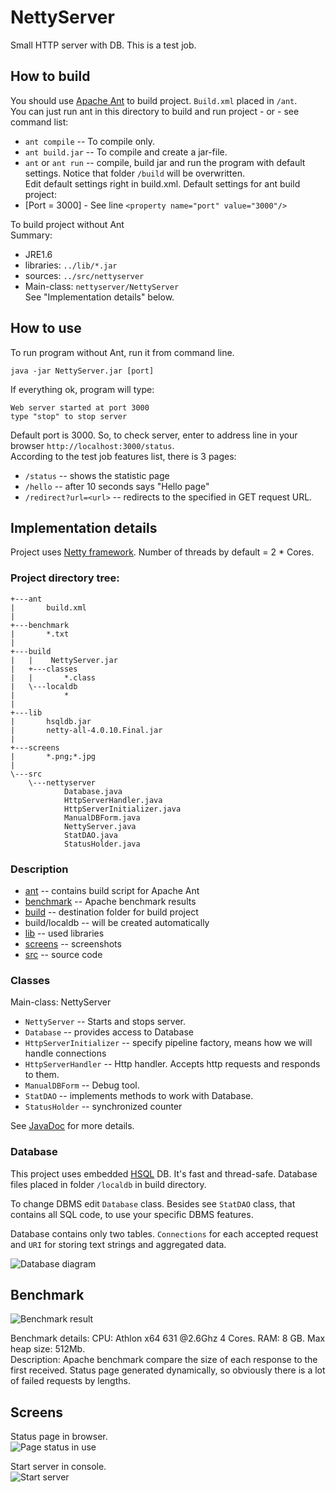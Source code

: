 NettyServer
===========

Small HTTP server with DB. This is a test job.

How to build
------------

You should use [Apache Ant](http://ant.apache.org/) to build project. `Build.xml` placed in `/ant`.   
You can just run ant in this directory to build and run project  - or - see command list:

* `ant compile` -- To compile only.
* `ant build.jar` -- To compile and create a jar-file.
* `ant` or `ant run` -- compile, build jar and run the program with default settings. 
Notice that folder `/build` will be overwritten.   
Edit default settings right in build.xml. Default settings for ant build project:  
* [Port = 3000] - See line `<property name="port" value="3000"/>`


To build project without Ant  
Summary:  
* JRE1.6  
* libraries: `../lib/*.jar`
* sources: `../src/nettyserver`
* Main-class: `nettyserver/NettyServer`  
See "Implementation details" below.

How to use
----------

To run program without Ant, run it from command line.

    java -jar NettyServer.jar [port]

If everything ok, program will type:

    Web server started at port 3000
    type "stop" to stop server

Default port is 3000. So, to check server, enter to address line in your browser `http://localhost:3000/status`.  
According to the test job features list, there is 3 pages:
* `/status` -- shows the statistic page
* `/hello` -- after 10 seconds says "Hello page"
* `/redirect?url=<url>` -- redirects to the specified in GET request URL.

Implementation details 
----------------------
Project uses [Netty framework](http://netty.io/).
Number of threads by default = 2 * Cores.

### Project directory tree:

    +---ant       
    |       build.xml
    |
    +---benchmark
    |       *.txt
    |
    +---build
    |   |    NettyServer.jar
    |   +---classes
    |   |       *.class    
    |   \---localdb
    |           *
    |
    +---lib
    |       hsqldb.jar
    |       netty-all-4.0.10.Final.jar
    |
    +---screens
    |       *.png;*.jpg
    |
    \---src
        \---nettyserver
                Database.java
                HttpServerHandler.java
                HttpServerInitializer.java
                ManualDBForm.java
                NettyServer.java
                StatDAO.java
                StatusHolder.java

### Description

* [ant](https://github.com/bushed/NettyServer/blob/master/ant/) -- contains build script for Apache Ant
* [benchmark](https://github.com/bushed/NettyServer/blob/master/benchmark/) -- Apache benchmark results
* [build](https://github.com/bushed/NettyServer/blob/master/build/) -- destination folder for build project
* build/localdb -- will be created automatically
* [lib](https://github.com/bushed/NettyServer/blob/master/lib/) -- used libraries
* [screens](https://github.com/bushed/NettyServer/blob/master/screens/) -- screenshots 
* [src](https://github.com/bushed/NettyServer/blob/master/src/) -- source code

### Classes

Main-class: NettyServer
* `NettyServer` -- Starts and stops server.
* `Database` -- provides access to Database
* `HttpServerInitializer` -- specify pipeline factory, means how we will handle connections
* `HttpServerHandler` -- Http handler. Accepts http requests and responds to them.
* `ManualDBForm` -- Debug tool.
* `StatDAO` -- implements methods to work with Database.
* `StatusHolder` -- synchronized counter

See [JavaDoc](http://bushed.github.io/NettyServer/javadoc/) for more details.

### Database

This project uses embedded [HSQL](http://hsqldb.org/) DB. It's fast and thread-safe.
Database files placed in folder `/localdb` in build directory.  

To change DBMS edit `Database` class. 
Besides see `StatDAO` class, that contains all SQL code, to use your specific DBMS features.  

Database contains only two tables. `Connections` for each accepted request 
and `URI` for storing text strings and aggregated data.

![Database diagram](https://raw.github.com/bushed/NettyServer/master/Screens/Database_diagram.png "Database")

Benchmark
---------

![Benchmark result](https://raw.github.com/bushed/NettyServer/master/Screens/benchmark.png "Benchmark")
  
Benchmark details: CPU: Athlon x64 631 @2.6Ghz 4 Cores. RAM: 8 GB. Max heap size: 512Mb.  
Description: Apache benchmark compare the size of each response to the first received. 
Status page generated dynamically, so obviously there is a lot of failed requests by lengths.
    
Screens
-------
Status page in browser.  
![Page status in use](https://raw.github.com/bushed/NettyServer/master/Screens/Screen_in_use.png "Status")  
  
Start server in console.  
![Start server](https://raw.github.com/bushed/NettyServer/master/Screens/use.png "server")  

